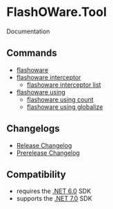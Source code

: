 # FlashOWare.Tool
Documentation

## Commands
- [flashoware](./commands/flashoware.md)
- [flashoware interceptor](./commands/flashoware-interceptor.md)
  - [flashoware interceptor list](./commands/flashoware-interceptor-list.md)
- [flashoware using](./commands/flashoware-using.md)
  - [flashoware using count](./commands/flashoware-using-count.md)
  - [flashoware using globalize](./commands/flashoware-using-globalize.md)

## Changelogs
- [Release Changelog](./CHANGELOG.md)
- [Prerelease Changelog](./CHANGELOG-Prerelease.md)

## Compatibility
- requires the [.NET 6.0](https://dotnet.microsoft.com/download/dotnet/6.0) SDK
- supports the [.NET 7.0](https://dotnet.microsoft.com/download/dotnet/7.0) SDK
